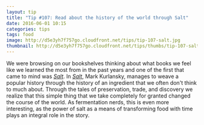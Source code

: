 ```yaml
---
layout: tip
title: "Tip #107: Read about the history of the world through Salt"
date: 2016-06-01 10:15
categories: tips
tags: food
image: http://d5e3yh7f757go.cloudfront.net/tips/tip-107-salt.jpg
thumbnail: http://d5e3yh7f757go.cloudfront.net/tips/thumbs/tip-107-salt.jpg
---
```

We were browsing on our bookshelves thinking about what books we feel like we learned the most from in the past years and one of the first that came to mind was [_Salt_](http://amzn.to/1ROTovx). In [_Salt_](http://amzn.to/1ROTovx), Mark Kurlansky, manages to weave a popular history through the history of an ingredient that we often don't think to much about. Through the tales of preservation, trade, and discovery we realize that this simple thing that we take completely for granted changed the course of the world. As fermentation nerds, this is even more interesting, as the power of salt as a means of transforming food with time plays an integral role in the story.
